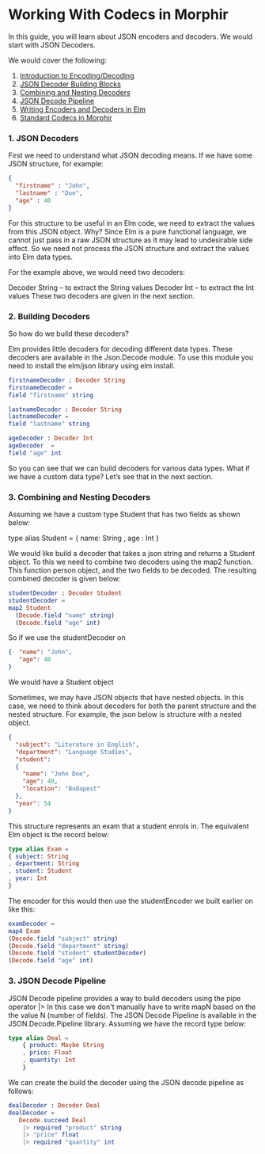 # Working With Codecs in Morphir

In this guide, you will learn about JSON encoders and decoders. We would start with JSON Decoders.

We would cover the following:

1. [Introduction to Encoding/Decoding](#) <br>
2. [JSON Decoder Building Blocks](#) <br>
3. [Combining and Nesting Decoders](#) <br>
4. [JSON Decode Pipeline](#) <br>
5. [Writing Encoders and Decoders in Elm](#) <br>
6. [Standard Codecs in Morphir](#) <br>


### 1. JSON Decoders
   First we need to understand what JSON decoding means. If we have some JSON structure, for example:
```json
{
  "firstname" : "John",
  "lastname" : "Doe",
  "age" : 40
}
```



For this structure to be useful in an Elm code, we need to extract the values from this JSON object. Why? Since Elm is a pure functional language, we cannot just pass in a raw JSON structure as it may lead to undesirable side effect. So we need not process the JSON structure and extract the values into Elm data types.

For the example above, we would need two decoders:

Decoder String – to extract the String values
Decoder Int – to extract the Int values
These two decoders are given in the next section.



### 2. Building Decoders
   So how do we build these decoders?

Elm provides little decoders for decoding different data types. These decoders are available in the Json.Decode module.  To use this module you need to install the elm/json library using elm install.

```elm
firstnameDecoder : Decoder String
firstnameDecoder =
field "firstname" string

lastnameDecoder : Decoder String
lastnameDecoder =
field "lastname" string

ageDecoder : Decoder Int
ageDecoder  =
field "age" int
```



So you can see that we can build decoders for various data types. What if we have a custom data type? Let’s see that in the next section.



### 3. Combining and Nesting Decoders
   Assuming we have a custom type Student that has two fields as shown below:

type alias Student =
{ name: String
, age : Int
}


We would like build a decoder that takes a json string  and returns a Student object. To this we need to combine two decoders using the map2 function. This function person object, and the two fields to be decoded. The resulting combined decoder is given below:

```elm
studentDecoder : Decoder Student
studentDecoder =
map2 Student
  (Decode.field "name" string)
  (Decode.field "age" int)
```



So if we use the studentDecoder on
```json
{  "name": "John", 
   "age": 40
}
```

We would have a Student object


Sometimes, we may have JSON objects that have nested objects.  In this case, we need to think about decoders for both the parent structure and the nested structure. For example, the json below is structure with a nested object.

```json
{
  "subject": "Literature in English",
  "department": "Language Studies",
  "student":
  {
    "name": "John Doe",
    "age": 40,
    "location": "Budapest"
  },
  "year": 54
}
```



This structure represents an exam that a student enrols in. The equivalent Elm object is the record below:


```elm
type alias Exam =
{ subject: String
, department: String
, student: Student
, year: Int
}
```


The encoder for this would then use the studentEncoder we built earlier on like this:

```elm
examDecoder =
map4 Exam
(Decode.field "subject" string)
(Decode.field "department" string)
(Decode.field "student" studentDecoder)
(Decode.field "age" int)
```


### 3. JSON Decode Pipeline
JSON Decode pipeline provides a way to build decoders using the pipe operator |>
In this case we don't manually have to write mapN based on the the value N (number of fields).
The JSON Decode Pipeline is available in the JSON.Decode.Pipeline library.
Assuming we have the record type below: 
```elm
type alias Deal =
    { product: Maybe String
    , price: Float
    , quantity: Int
    }
```
We can create the build the decoder using the JSON decode pipeline as follows:

```elm
dealDecoder : Decoder Deal
dealDecoder = 
   Decode.succeed Deal
    |> required "product" string
    |> "price" float
    |> required "quantity" int
```
